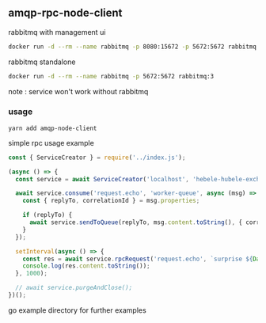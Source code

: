 ## amqp-rpc-node-client

rabbitmq with management ui

```bash
docker run -d --rm --name rabbitmq -p 8080:15672 -p 5672:5672 rabbitmq:3-management
```

rabbitmq standalone

```bash
docker run -d --rm --name rabbitmq -p 5672:5672 rabbitmq:3
```

note : service won't work without rabbitmq

### usage 


`yarn add amqp-node-client`

simple rpc usage example

```js
const { ServiceCreator } = require('../index.js');

(async () => {
  const service = await ServiceCreator('localhost', 'hebele-hubele-exchange');

  await service.consume('request.echo', 'worker-queue', async (msg) => {
    const { replyTo, correlationId } = msg.properties;

    if (replyTo) {
      await service.sendToQueue(replyTo, msg.content.toString(), { correlationId });
    }
  });

  setInterval(async () => {
    const res = await service.rpcRequest('request.echo', `surprise ${Date()}`);
    console.log(res.content.toString());
  }, 1000);

  // await service.purgeAndClose();
})();
```

go example directory for further examples
